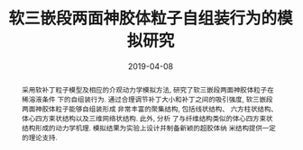 ---
title: "软三嵌段两面神胶体粒子自组装行为的模拟研究"
authors:
- 王艳辉
- 邹庆智
- 朱有亮
- 付翠柳
- 黄以能
- 李占伟
- 孙昭艳
date: "2019-04-08"
doi: "10.7503/cjcu20190062"
publication_types: ["期刊文章"]
publication: "高等学校化学学报"
abstract: "
<!--more-->
采用软补丁粒子模型及相应的介观动力学模拟方法, 研究了软三嵌段两面神胶体粒子在稀溶液条件  下的自组装行为.  通过合理调节补丁大小和补丁之间的吸引强度, 软三嵌段两面神胶体粒子能够自组装形成  非常丰富的聚集结构, 包括线状结构、 六方柱状结构、  体心四方束状结构以及三维网络状结构. 此外, 分析  了与纤维结构类似的体心四方束状结构形成的动力学机理.  模拟结果为实验上设计并制备新颖的超胶体纳  米结构提供一定的理论支持."
url_pdf: "http://www.cjcu.jlu.edu.cn/CN/10.7503/cjcu20190062"
---